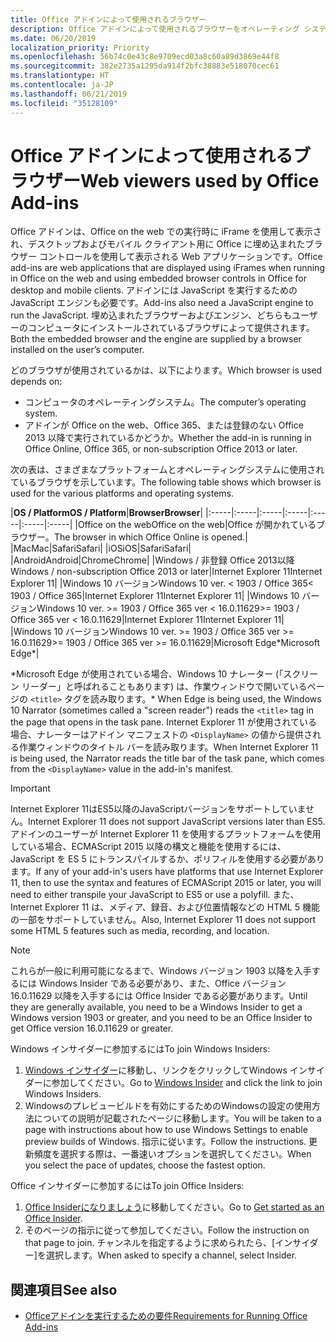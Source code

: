 ```yaml
---
title: Office アドインによって使用されるブラウザー
description: Office アドインによって使用されるブラウザーをオペレーティング システムおよび Office バージョンが決定する方法を指定します。
ms.date: 06/20/2019
localization_priority: Priority
ms.openlocfilehash: 56b74c0e43c8e9709ecd03a8c60a89d3869e44f8
ms.sourcegitcommit: 382e2735a1295da914f2bfc38883e518070cec61
ms.translationtype: HT
ms.contentlocale: ja-JP
ms.lasthandoff: 06/21/2019
ms.locfileid: "35128109"
---
```

# <a name="browsers-used-by-office-add-ins"></a><span data-ttu-id="e92e9-103">Office アドインによって使用されるブラウザー</span><span class="sxs-lookup"><span data-stu-id="e92e9-103">Web viewers used by Office Add-ins</span></span>

<span data-ttu-id="e92e9-104">Office アドインは、Office on the web での実行時に iFrame を使用して表示され、デスクトップおよびモバイル クライアント用に Office に埋め込まれたブラウザー コントロールを使用して表示される Web アプリケーションです。</span><span class="sxs-lookup"><span data-stu-id="e92e9-104">Office add-ins are web applications that are displayed using iFrames when running in Office on the web and using embedded browser controls in Office for desktop and mobile clients.</span></span> <span data-ttu-id="e92e9-105">アドインには JavaScript を実行するための JavaScript エンジンも必要です。</span><span class="sxs-lookup"><span data-stu-id="e92e9-105">Add-ins also need a JavaScript engine to run the JavaScript.</span></span> <span data-ttu-id="e92e9-106">埋め込まれたブラウザーおよびエンジン、どちらもユーザーのコンピュータにインストールされているブラウザによって提供されます。</span><span class="sxs-lookup"><span data-stu-id="e92e9-106">Both the embedded browser and the engine are supplied by a browser installed on the user’s computer.</span></span>

<span data-ttu-id="e92e9-107">どのブラウザが使用されているかは、以下によります。</span><span class="sxs-lookup"><span data-stu-id="e92e9-107">Which browser is used depends on:</span></span>

- <span data-ttu-id="e92e9-108">コンピュータのオペレーティングシステム。</span><span class="sxs-lookup"><span data-stu-id="e92e9-108">The computer’s operating system.</span></span>
- <span data-ttu-id="e92e9-109">アドインが Office on the web、Office 365、または登録のない Office 2013 以降で実行されているかどうか。</span><span class="sxs-lookup"><span data-stu-id="e92e9-109">Whether the add-in is running in Office Online, Office 365, or non-subscription Office 2013 or later.</span></span>

<span data-ttu-id="e92e9-110">次の表は、さまざまなプラットフォームとオペレーティングシステムに使用されているブラウザを示しています。</span><span class="sxs-lookup"><span data-stu-id="e92e9-110">The following table shows which browser is used for the various platforms and operating systems.</span></span>

|<span data-ttu-id="e92e9-111">**OS / Platform**</span><span class="sxs-lookup"><span data-stu-id="e92e9-111">**OS / Platform**</span></span>|<span data-ttu-id="e92e9-112">**Browser**</span><span class="sxs-lookup"><span data-stu-id="e92e9-112">**Browser**</span></span>|
|:-----|:-----|:-----|:-----|:-----|:-----|:-----|
|<span data-ttu-id="e92e9-113">Office on the web</span><span class="sxs-lookup"><span data-stu-id="e92e9-113">Office on the web</span></span>|<span data-ttu-id="e92e9-114">Office が開かれているブラウザー。</span><span class="sxs-lookup"><span data-stu-id="e92e9-114">The browser in which Office Online is opened.</span></span>|
|<span data-ttu-id="e92e9-115">Mac</span><span class="sxs-lookup"><span data-stu-id="e92e9-115">Mac</span></span>|<span data-ttu-id="e92e9-116">Safari</span><span class="sxs-lookup"><span data-stu-id="e92e9-116">Safari</span></span>|
|<span data-ttu-id="e92e9-117">iOS</span><span class="sxs-lookup"><span data-stu-id="e92e9-117">iOS</span></span>|<span data-ttu-id="e92e9-118">Safari</span><span class="sxs-lookup"><span data-stu-id="e92e9-118">Safari</span></span>|
|<span data-ttu-id="e92e9-119">Android</span><span class="sxs-lookup"><span data-stu-id="e92e9-119">Android</span></span>|<span data-ttu-id="e92e9-120">Chrome</span><span class="sxs-lookup"><span data-stu-id="e92e9-120">Chrome</span></span>|
|<span data-ttu-id="e92e9-121">Windows / 非登録 Office 2013以降</span><span class="sxs-lookup"><span data-stu-id="e92e9-121">Windows / non-subscription Office 2013 or later</span></span>|<span data-ttu-id="e92e9-122">Internet Explorer 11</span><span class="sxs-lookup"><span data-stu-id="e92e9-122">Internet Explorer 11</span></span>|
|<span data-ttu-id="e92e9-123">Windows 10 バージョン</span><span class="sxs-lookup"><span data-stu-id="e92e9-123">Windows 10 ver.</span></span> <span data-ttu-id="e92e9-124">< 1903 / Office 365</span><span class="sxs-lookup"><span data-stu-id="e92e9-124">< 1903 / Office 365</span></span>|<span data-ttu-id="e92e9-125">Internet Explorer 11</span><span class="sxs-lookup"><span data-stu-id="e92e9-125">Internet Explorer 11</span></span>|
|<span data-ttu-id="e92e9-126">Windows 10 バージョン</span><span class="sxs-lookup"><span data-stu-id="e92e9-126">Windows 10 ver.</span></span> <span data-ttu-id="e92e9-127">>= 1903 / Office 365 ver < 16.0.11629</span><span class="sxs-lookup"><span data-stu-id="e92e9-127">>= 1903 / Office 365 ver < 16.0.11629</span></span>|<span data-ttu-id="e92e9-128">Internet Explorer 11</span><span class="sxs-lookup"><span data-stu-id="e92e9-128">Internet Explorer 11</span></span>|
|<span data-ttu-id="e92e9-129">Windows 10 バージョン</span><span class="sxs-lookup"><span data-stu-id="e92e9-129">Windows 10 ver.</span></span> <span data-ttu-id="e92e9-130">>= 1903 / Office 365 ver >= 16.0.11629</span><span class="sxs-lookup"><span data-stu-id="e92e9-130">>= 1903 / Office 365 ver >= 16.0.11629</span></span>|<span data-ttu-id="e92e9-131">Microsoft Edge\*</span><span class="sxs-lookup"><span data-stu-id="e92e9-131">Microsoft Edge\*</span></span>|

<span data-ttu-id="e92e9-132">\*Microsoft Edge が使用されている場合、Windows 10 ナレーター (「スクリーン リーダー」と呼ばれることもあります) は、作業ウィンドウで開いているページの `<title>` タグを読み取ります。</span><span class="sxs-lookup"><span data-stu-id="e92e9-132">\* When Edge is being used, the Windows 10 Narrator (sometimes called a "screen reader") reads the `<title>` tag in the page that opens in the task pane.</span></span> <span data-ttu-id="e92e9-133">Internet Explorer 11 が使用されている場合、ナレーターはアドイン マニフェストの `<DisplayName>` の値から提供される作業ウィンドウのタイトル バーを読み取ります。</span><span class="sxs-lookup"><span data-stu-id="e92e9-133">When Internet Explorer 11 is being used, the Narrator reads the title bar of the task pane, which comes from the `<DisplayName>` value in the add-in's manifest.</span></span>

> [!IMPORTANT]
> <span data-ttu-id="e92e9-134">Internet Explorer 11はES5以降のJavaScriptバージョンをサポートしていません。</span><span class="sxs-lookup"><span data-stu-id="e92e9-134">Internet Explorer 11 does not support JavaScript versions later than ES5.</span></span> <span data-ttu-id="e92e9-135">アドインのユーザーが Internet Explorer 11 を使用するプラットフォームを使用している場合、ECMAScript 2015 以降の構文と機能を使用するには、JavaScript を ES 5 にトランスパイルするか、ポリフィルを使用する必要があります。</span><span class="sxs-lookup"><span data-stu-id="e92e9-135">If any of your add-in's users have platforms that use Internet Explorer 11, then to use the syntax and features of ECMAScript 2015 or later, you will need to either transpile your JavaScript to ES5 or use a polyfill.</span></span> <span data-ttu-id="e92e9-136">また、Internet Explorer 11 は、メディア、録音、および位置情報などの HTML 5 機能の一部をサポートしていません。</span><span class="sxs-lookup"><span data-stu-id="e92e9-136">Also, Internet Explorer 11 does not support some HTML 5 features such as media, recording, and location.</span></span>

> [!NOTE]
> <span data-ttu-id="e92e9-137">これらが一般に利用可能になるまで、Windows バージョン 1903 以降を入手するには Windows Insider である必要があり、また、Office バージョン 16.0.11629 以降を入手するには Office Insider である必要があります。</span><span class="sxs-lookup"><span data-stu-id="e92e9-137">Until they are generally available, you need to be a Windows Insider to get a Windows version 1903 or greater, and you need to be an Office Insider to get Office version 16.0.11629 or greater.</span></span>
>
> <span data-ttu-id="e92e9-138">Windows インサイダーに参加するには</span><span class="sxs-lookup"><span data-stu-id="e92e9-138">To join Windows Insiders:</span></span>
> 
> 1. <span data-ttu-id="e92e9-139">[Windows インサイダー](https://insider.windows.com)に移動し、リンクをクリックしてWindows インサイダーに参加してください。</span><span class="sxs-lookup"><span data-stu-id="e92e9-139">Go to [Windows Insider](https://insider.windows.com) and click the link to join Windows Insiders.</span></span>
> 2. <span data-ttu-id="e92e9-140">Windowsのプレビュービルドを有効にするためのWindowsの設定の使用方法についての説明が記載されたページに移動します。</span><span class="sxs-lookup"><span data-stu-id="e92e9-140">You will be taken to a page with instructions about how to use Windows Settings to enable preview builds of Windows.</span></span> <span data-ttu-id="e92e9-141">指示に従います。</span><span class="sxs-lookup"><span data-stu-id="e92e9-141">Follow the instructions.</span></span> <span data-ttu-id="e92e9-142">更新頻度を選択する際は、一番速いオプションを選択してください。</span><span class="sxs-lookup"><span data-stu-id="e92e9-142">When you select the pace of updates, choose the fastest option.</span></span>
>
> <span data-ttu-id="e92e9-143">Office インサイダーに参加するには</span><span class="sxs-lookup"><span data-stu-id="e92e9-143">To join Office Insiders:</span></span>
> 
> 1. <span data-ttu-id="e92e9-144">[Office Insiderになりましょう](https://insider.office.com/join)に移動してください。</span><span class="sxs-lookup"><span data-stu-id="e92e9-144">Go to [Get started as an Office Insider](https://insider.office.com/join).</span></span>
> 2. <span data-ttu-id="e92e9-145">そのページの指示に従って参加してください。</span><span class="sxs-lookup"><span data-stu-id="e92e9-145">Follow the instruction on that page to join.</span></span> <span data-ttu-id="e92e9-146">チャンネルを指定するように求められたら、[インサイダー]を選択します。</span><span class="sxs-lookup"><span data-stu-id="e92e9-146">When asked to specify a channel, select Insider.</span></span>

## <a name="see-also"></a><span data-ttu-id="e92e9-147">関連項目</span><span class="sxs-lookup"><span data-stu-id="e92e9-147">See also</span></span>

- [<span data-ttu-id="e92e9-148">Officeアドインを実行するための要件</span><span class="sxs-lookup"><span data-stu-id="e92e9-148">Requirements for Running Office Add-ins</span></span>](requirements-for-running-office-add-ins.md)
